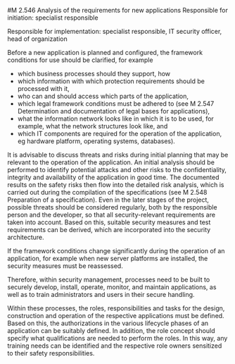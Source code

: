 #M 2.546 Analysis of the requirements for new applications
Responsible for initiation: specialist responsible

Responsible for implementation: specialist responsible, IT security officer, head of organization

Before a new application is planned and configured, the framework conditions for use should be clarified, for example

* which business processes should they support, how
* which information with which protection requirements should be processed with it,
* who can and should access which parts of the application,
* which legal framework conditions must be adhered to (see M 2.547 Determination and documentation of legal bases for applications),
* what the information network looks like in which it is to be used, for example, what the network structures look like, and
* which IT components are required for the operation of the application, eg hardware platform, operating systems, databases).


It is advisable to discuss threats and risks during initial planning that may be relevant to the operation of the application. An initial analysis should be performed to identify potential attacks and other risks to the confidentiality, integrity and availability of the application in good time. The documented results on the safety risks then flow into the detailed risk analysis, which is carried out during the compilation of the specifications (see M 2.548 Preparation of a specification). Even in the later stages of the project, possible threats should be considered regularly, both by the responsible person and the developer, so that all security-relevant requirements are taken into account. Based on this, suitable security measures and test requirements can be derived, which are incorporated into the security architecture.

If the framework conditions change significantly during the operation of an application, for example when new server platforms are installed, the security measures must be reassessed.

Therefore, within security management, processes need to be built to securely develop, install, operate, monitor, and maintain applications, as well as to train administrators and users in their secure handling.

Within these processes, the roles, responsibilities and tasks for the design, construction and operation of the respective applications must be defined. Based on this, the authorizations in the various lifecycle phases of an application can be suitably defined. In addition, the role concept should specify what qualifications are needed to perform the roles. In this way, any training needs can be identified and the respective role owners sensitized to their safety responsibilities.



